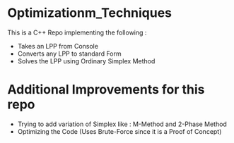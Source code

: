 # Optimizationm_Techniques

This is a C++ Repo implementing the following : 
<ul>
  <li>Takes an LPP from Console </li>
  <li>Converts any LPP to standard Form </li>
  <li> Solves the LPP using Ordinary Simplex Method </li>
</ul>

# Additional Improvements for this repo
<ul>
  <li> Trying to add variation of Simplex like : M-Method and 2-Phase Method </li>
  <li> Optimizing the Code (Uses Brute-Force since it is a Proof of Concept) </li>
</ul>
